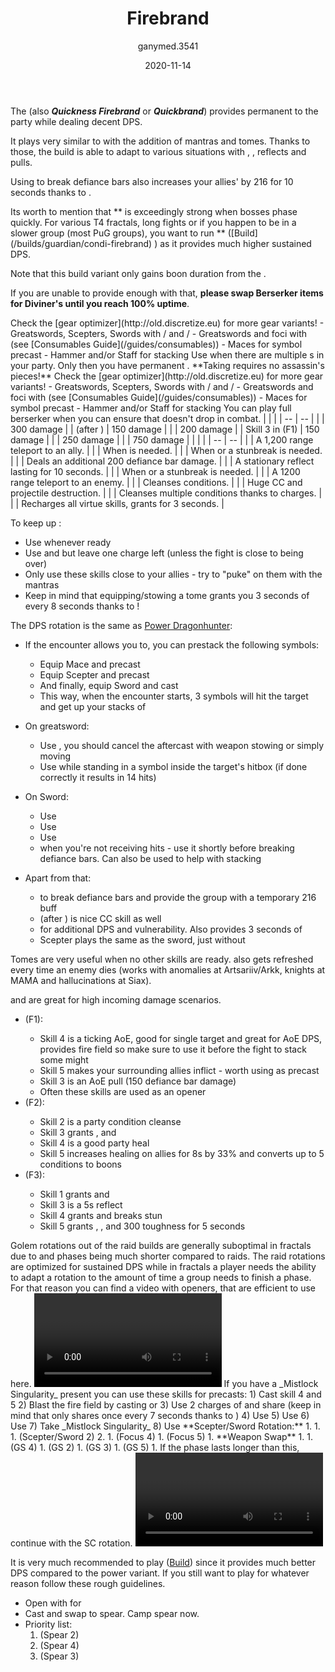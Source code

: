 ﻿---
title: 'Firebrand'
date: '2020-11-14'
rating: 'Meta'
role: 'Damage'
profession: 'Guardian'
specialization: 'Firebrand'
benchmark: { small: { dps: 23300, by: 'MajesticNoodle [BATS]', youtube: 'G1Y1u4ZwJh8' } }
skills: [9093, 9153, 9251]
boons: ['Quickness', 'Fury', 'Might', 'Stability', 'Retaliation', 'Aegis']
conditions: ['Vulnerability', 'Blinded', 'Crippled']
code: '[&DQEqOhAvPjpLF0sX/gA2AXoWehZIAf4AiRKJEgAAAAAAAAAAAAAAAAAAAAA=]'
author: 'ganymed.3541'
cmguides: '/cm-guides/guardian/firebrand'
classification: [5, 3, 4, 2, 4]
---

The **<Specialization text="Power Quickness Firebrand" name="Firebrand"/>** (also **_Quickness Firebrand_** or **_Quickbrand_**) provides permanent <Boon name="Quickness"/> to the party while dealing decent DPS.

It plays very similar to <Specialization text="Power Dragonhunter" name="Dragonhunter"/> with the addition of <Specialization name="Firebrand"/> mantras and tomes. Thanks to those, the build is able to adapt to various situations with <Boon name="Stability"/>, <Boon name="Resistance"/>, reflects and pulls.

Using <Skill name="Bane Signet"/> to break defiance bars also increases your allies' <Attribute name="Power"/> by 216 for 10 seconds thanks to <Trait name="Perfect Inscriptions"/>.

<Message>
Its worth to mention that *<Specialization text="Power Quickness Firebrand" name="Firebrand"/>* is exceedingly strong when bosses phase quickly. For various T4 fractals, long fights or if you happen to be in a slower group (most PuG groups), you want to run *<Specialization text="Condition Quickness Firebrand" name="Firebrand"/>* ([Build](/builds/guardian/condi-firebrand) ) as it provides much higher sustained DPS.
</Message>

<Divider text="Equipment"/>

Note that this build variant only gains boon duration from the <Item id="79722"/>.

If you are unable to provide enough <Boon name="Quickness"/> with that, **please swap Berserker items for Diviner's until you reach 100% <Boon name="Quickness"/> uptime**.

<Tabs>
<Tab title="162 Agony Resistance (24.6% BD)">
Check the [gear optimizer](http://old.discretize.eu) for more gear variants!
<Grid>
<GridItem sm="4">
<Armor weight="Heavy" helmAffix="Assassin" helmRune="Scholar" shouldersAffix="Assassin" shouldersRune="Scholar" coatAffix="Assassin" coatRune="Scholar" glovesAffix="Assassin" glovesRune="Scholar" leggingsAffix="Diviner" leggingsRune="Scholar" bootsAffix="Assassin" bootsRune="Scholar" helmInfusionId="49432" shouldersInfusionId="49432" coatInfusionId="49432" glovesInfusionId="49432" leggingsInfusionId="49432" bootsInfusionId="49432"/>
</GridItem>

<GridItem sm="4">
<Weapons weapon1MainType="Greatsword" weapon1MainAffix="Berserker" weapon1MainSigil1="Force" weapon1MainSigil2="Impact" weapon2MainType="Sword" weapon2MainAffix="Berserker" weapon2MainSigil1="Force" weapon2OffType="Focus" weapon2OffAffix="Berserker" weapon2OffSigil="Impact" weapon1MainInfusion1Id="49432" weapon2MainInfusion1Id="49432" weapon1MainInfusion2Id="49432" weapon2OffInfusionId="49432"/>

<Card title="Alternative weapons">
- Greatswords, Scepters, Swords with <Item name="Night" type="Sigil" disableText/>/<Item name="impact" type="Sigil" disableText/> and <Item name="Serpent Slaying" type="Sigil" disableText/>/<Item name="Impact" type="Sigil" disableText/>
- Greatswords and foci with (see [Consumables Guide](/guides/consumables))
- Maces for symbol precast
- Hammer and/or Staff for <Boon name="Might"/> stacking
</Card>
</GridItem>

<GridItem sm="4">
<BackAndTrinkets backItemAffix="Diviner" accessory1Affix="Berserker" accessory2Affix="Berserker" amuletAffix="Berserker" ring1Affix="Berserker"  ring2Affix="Berserker" backItemInfusion1Id="49432" backItemInfusion2Id="49432" accessory1InfusionId="49432" accessory2InfusionId="49432" ring1Infusion1Id="49432" ring1Infusion2Id="49432" ring1Infusion3Id="49432" ring2Infusion1Id="49432" ring2Infusion2Id="49432" ring2Infusion3Id="49432"/>

<Consumables foodId="41569" utilityId="77569" infusionId="37131"/>

<Card title="Notes">
Use <Trait name="Righthandstrength"/> when there are multiple <Specialization name="Guardian"/>s in your party. Only then you have permanent <Boon name="Retaliation"/>. **Taking <Trait name="Righthandstrength"/> requires no assassin's pieces!**

</Card>
</GridItem>
</Grid>
</Tab>

<Tab title="222 Agony Resistance (24.6% BD)">
Check the [gear optimizer](http://old.discretize.eu) for more gear variants!
<Grid>
<GridItem sm="4">
<Armor weight="Heavy" helmAffix="Berserker" helmRune="Scholar" shouldersAffix="Berserker" shouldersRune="Scholar" coatAffix="Berserker" coatRune="Scholar" glovesAffix="Berserker" glovesRune="Scholar" leggingsAffix="Berserker" leggingsRune="Scholar" bootsAffix="Diviner" bootsRune="Scholar" helmInfusionId="37131" shouldersInfusionId="37131" coatInfusionId="37131" glovesInfusionId="37131" leggingsInfusionId="37131" bootsInfusionId="37131"/>
</GridItem>

<GridItem sm="4">
<Weapons weapon1MainType="Greatsword" weapon1MainAffix="Berserker" weapon1MainSigil1="Force" weapon1MainSigil2="Impact" weapon2MainType="Sword" weapon2MainAffix="Berserker" weapon2MainSigil1="Force"  weapon2OffType="Focus" weapon2OffAffix="Berserker" weapon2OffSigil="Impact" weapon1MainInfusion1Id="37131" weapon2MainInfusion1Id="37131" weapon1MainInfusion2Id="37131" weapon2OffInfusionId="37131"/>

<Card title="Alternative weapons">
- Greatswords, Scepters, Swords with <Item name="Night" type="Sigil" disableText/>/<Item name="impact" type="Sigil" disableText/> and <Item name="Serpent Slaying" type="Sigil" disableText/>/<Item name="Impact" type="Sigil" disableText/>
- Greatswords and foci with (see [Consumables Guide](/guides/consumables))
- Maces for symbol precast
- Hammer and/or Staff for <Boon name="Might"/> stacking
</Card>
</GridItem>

<GridItem sm="4">
<BackAndTrinkets backItemAffix="Berserker"  accessory1Affix="Berserker" accessory2Affix="Berserker" amuletAffix="Berserker" ring1Affix="Berserker"  ring2Affix="Berserker" backItemInfusion1Id="37131" backItemInfusion2Id="37131" accessory1InfusionId="37131" accessory2InfusionId="37131" ring1Infusion1Id="37131" ring1Infusion2Id="37131" ring1Infusion3Id="37131" ring2Infusion1Id="37131" ring2Infusion2Id="37131" ring2Infusion3Id="37131"/>

<Consumables foodId="41569" utilityId="77569" infusionId="37131"/>

<Card title="Notes">
You can play full berserker when you can ensure that <Boon name="Quickness"/> doesn't drop in combat. 
</Card>
</GridItem>
</Grid>
</Tab>

</Tabs>

<Divider text="Build"/>

<Grid>
<GridItem sm="7">
<Traits traits1="Radiance" traits1Selected="Healers Retribution, Retribution, Perfect Inscriptions" traits2="Zeal" traits2Selected="Fiery Wrath, Zealous Blade, Symbolic Avenger" traits3="Firebrand" traits3Selected="Liberators Vow, Stalwart Speed, Loremaster"/>
 <Card title="Defiance Bar Damage">
| | |
| -- | -- |
| <Skill id="9093"/> | 300 damage |
| <Skill id="9226"/> (after <Skill id="9147"/>) | 150 damage |
| <Skill name="Hammer of Wisdom"/> | 200 damage |
| Skill 3 in <Skill name="Tome of Justice"/> (F1) | 150 damage |
| <Skill name="Chains of light"/> | 250 damage |
| <Skill name="Sanctuary"/> | 750 damage |
</Card>
</GridItem>

<GridItem sm="5">
<Skills heal="Mantra of Solace" utility1="Mantra of Potence" utility2="Sword of Justice" utility3="Bane Signet" elite="Feel My Wrath"/>

<Card title="Situational Skills">
| | |
| -- | -- |
| <Skill id="9246" size="big" disableText/> | A 1,200 range teleport to an ally. |
| <Skill name="Hallowed Ground" size="big" disableText/> | When <Boon name="Stability"/> is needed. |
| <Skill id="9153" size="big" disableText/> | When <Boon name="Stability"/> or a stunbreak is needed. |
| <Skill id="9125" size="big" disableText/> | Deals an additional 200 defiance bar damage. |
| <Skill id="9251" size="big" disableText/> | A stationary reflect lasting for 10 seconds. |
| <Skill id="43357" size="big" disableText/> | When <Boon name="Stability"/> or a stunbreak is needed. |
| <Skill id="9247" size="big" disableText/> | A 1200 range teleport to an enemy. |
| <Skill name="Purging flames" size="big" disableText/> | Cleanses conditions. |
| <Skill name="Sanctuary" size="big" disableText/> | Huge CC and projectile destruction. |
| <Skill name="Mantra of lore" size="big" disableText/> | Cleanses multiple conditions thanks to charges. |
| <Skill name="renewed focus" size="big" disableText/> | Recharges all virtue skills, grants <Effect name="Invulnerability"/> for 3 seconds. |

</Card>
</GridItem>
</Grid>


<Divider text="Details"/>

To keep up <Boon name="Quickness"/>:

- Use <Skill name="Feel My Wrath"/> whenever ready
- Use <Skill name="Restoring Reprieve"/> and <Skill name="Potent Haste"/> but leave one charge left (unless the fight is close to being over)
- Only use these skills close to your allies - try to "puke" on them with the mantras
- Keep in mind that equipping/stowing a tome grants you 3 seconds of <Boon name="Quickness"/> every 8 seconds thanks to <Trait name="swift scholar"/>!

The DPS rotation is the same as [Power Dragonhunter](/builds/guardian/power-dragonhunter):

- If the encounter allows you to, you can prestack the following symbols:
  - Equip Mace and precast <Skill name="Symbol of Faith"/>
  - Equip Scepter and precast <Skill name="Symbol of Punishment"/>
  - And finally, equip Sword and cast <Skill name="Symbol of Blades"/>
  - This way, when the encounter starts, 3 symbols will hit the target and get up your stacks of <Trait name="symbolicavenger"/>
- On greatsword:
  - Use <Skill name="Symbol of Wrath"/>, you should cancel the aftercast with weapon stowing or simply moving
  - Use <Skill name="Whirling Wrath"/> while standing in a symbol inside the target's hitbox (if done correctly it results in 14 hits)
  
- On Sword:
  - Use <Skill name="Ray of Judgment"/>
  - Use <Skill name="Symbol of Blades"/> 
  - Use <Skill name="Zealots Defense"/> 
  - <Skill name="Shield of Wrath"/> when you're not receiving hits - use it shortly before breaking defiance bars. Can also be used to help with stacking <Boon name="Might"/>
 
- Apart from that:
  - <Skill name="Bane Signet"/> to break defiance bars and provide the group with a temporary 216 <Attribute name="Power"/> buff
  - <Skill id="9226"/> (after <Skill id="9147"/>) is nice CC skill as well
  - <Skill name="Sword of Justice"/> for additional DPS and vulnerability. Also provides 3 seconds of <Condition name="Crippled"/>
  - Scepter plays the same as the sword, just without <Skill name="Zealots Defense"/>

Tomes are very useful when no other skills are ready. <Skill name="Tome of Justice"/> also gets refreshed every time an enemy dies (works with anomalies at Artsariiv/Arkk, knights at MAMA and hallucinations at Siax).

<Skill name="Tome of Courage"/> and <Skill name="Tome of Resolve"/> are great for high incoming damage scenarios.

- <Skill name="Tome of Justice"/> (F1):
  - Skill 4 is a ticking AoE, good for single target and great for AoE DPS, provides fire field so make sure to use it before the fight to stack some might
  - Skill 5 makes your surrounding allies inflict <Condition name="Burning"/> - worth using as precast
  - Skill 3 is an AoE pull (150 defiance bar damage)
  - Often these skills are used as an opener
- <Skill name="Tome of Resolve"/> (F2):
  - Skill 2 is a party condition cleanse
  - Skill 3 grants <Boon name="Vigor"/>, <Boon name="Regeneration"/> and <Boon name="Swiftness"/>
  - Skill 4 is a good party heal
  - Skill 5 increases healing on allies for 8s by 33% and converts up to 5 conditions to boons
- <Skill name="Tome of Courage"/> (F3):
  - Skill 1 grants <Boon name="Stability"/> and <Boon name="Swiftness"/>
  - Skill 3 is a 5s reflect
  - Skill 4 grants <Boon name="Resistance"/> and breaks stun
  - Skill 5 grants <Boon name="Aegis"/>, <Boon name="Protection"/>, <Boon name="Stability"/> and 300 toughness for 5 seconds

<Divider text="Rotation / Skill Usage"/>

<Grid>
<GridItem xs="12" sm="6">

<Card title="Information">
Golem rotations out of the raid builds are generally suboptimal in fractals due to <Effect name="Exposed"/> and phases being much shorter compared to raids. The raid rotations are optimized for sustained DPS while in fractals a player needs the ability to adapt a rotation to the amount of time a group needs to finish a phase.  
For that reason you can find a video with openers, that are efficient to use here. 
</Card>
<Card title="Firebrand openers">
<Video caption="by MagicBot [dT], edited by Vince [dT]" youtube="pFUHvaqPOO0"/> 
</Card>
</GridItem>

<GridItem xs="12" sm="6">
<Card title="Precasting">
If you have a _Mistlock Singularity_ present you can use these skills for precasts:
1) Cast <Skill name="tome of justice"/> skill 4 and 5
2) Blast the fire field by casting <Skill name="Holy Strike"/> or <Skill name="mightyblow"/>
3) Use 2 charges of <Skill name="potent haste"/> and share <Skill name="restoringreprieve"/> (keep in mind that <Skill name="restoringreprieve"/> only shares <Boon name="Quickness"/> once every 7 seconds thanks to <Trait name=" liberators vow"/>)
4) Use <Skill name="Stand your ground"/>
5) Use <Skill name="Feelmywrath"/> 
6) Use <Skill name="banesignet"/>
7) Take _Mistlock Singularity_
8) Use <Skill name="Feelmywrath"/> 

</Card>
</GridItem>


<GridItem xs="12" sm="6">
<Card title="Golem Rotation">
**Scepter/Sword Rotation:**
1. <Skill name="banesignet" profession="guardian"/>
1. <Skill name="Sword of Justice" profession="guardian"/> 
1. <Skill name="Symbol of Punishment" profession="guardian"/> (Scepter/Sword 2)
2. <Skill name="Sword of Justice" profession="guardian"/> 
1. <Skill name="Ray of Judgment" profession="guardian"/> (Focus 4)
1. <Skill name="Shield of Wrath" profession="guardian"/> (Focus 5)
1. **Weapon Swap**
1. <Skill name="Sword of Justice" profession="guardian"/>
1. <Skill name="Symbol of Wrath " profession="guardian"/> (GS 4)
1. <Skill name="Whirling Wrath" profession="guardian"/> (GS 2)
1. <Skill name="Leap of Faith" profession="guardian"/> (GS 3)
1. <Skill name="Binding Blade" profession="guardian"/> (GS 5)
1. If the phase lasts longer than this, continue with the SC rotation. 
</Card>
</GridItem>

<GridItem xs="12" sm="6">
<Card title="Golem Rotation">
<Video youtube="G1Y1u4ZwJh8" caption="MajesticNoodle [BATS]" />
</Card>
</GridItem>
</Grid>

<Divider text="Underwater combat"/>

It is very much recommended to play <Specialization text="Condition Quickness Firebrand" name="Firebrand"/> ([Build](/builds/guardian/condi-firebrand)) since it provides much better DPS compared to the power variant. If you still want to play <Specialization text="Power Quickness Firebrand" name="Firebrand"/> for whatever reason follow these rough guidelines.

- Open with <Skill name="refraction"/> for <Boon name="retaliation"/>
- Cast <Skill name="purify"/> and swap to spear. Camp spear now.
- Priority list:
  1) <Skill name="Zealots flurry"/> (Spear 2)
  2) <Skill name="Symbol of spears"/> (Spear 4)
  3) <Skill name="brilliance"/> (Spear 3)
